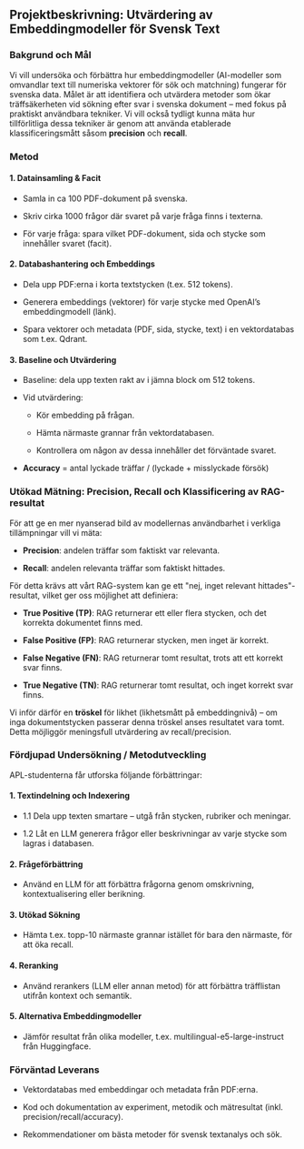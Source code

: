 ## **Projektbeskrivning: Utvärdering av Embeddingmodeller för Svensk Text**

### **Bakgrund och Mål**

Vi vill undersöka och förbättra hur embeddingmodeller (AI-modeller som omvandlar text till numeriska vektorer för sök och matchning) fungerar för svenska data. Målet är att identifiera och utvärdera metoder som ökar träffsäkerheten vid sökning efter svar i svenska dokument – med fokus på praktiskt användbara tekniker. Vi vill också tydligt kunna mäta hur tillförlitliga dessa tekniker är genom att använda etablerade klassificeringsmått såsom **precision** och **recall**.

### **Metod**

#### **1\. Datainsamling & Facit**

* Samla in ca 100 PDF-dokument på svenska.

* Skriv cirka 1000 frågor där svaret på varje fråga finns i texterna.

* För varje fråga: spara vilket PDF-dokument, sida och stycke som innehåller svaret (facit).

#### **2\. Databashantering och Embeddings**

* Dela upp PDF:erna i korta textstycken (t.ex. 512 tokens).

* Generera embeddings (vektorer) för varje stycke med OpenAI’s embeddingmodell (länk).

* Spara vektorer och metadata (PDF, sida, stycke, text) i en vektordatabas som t.ex. Qdrant.

#### **3\. Baseline och Utvärdering**

* Baseline: dela upp texten rakt av i jämna block om 512 tokens.

* Vid utvärdering:

  * Kör embedding på frågan.

  * Hämta närmaste grannar från vektordatabasen.

  * Kontrollera om någon av dessa innehåller det förväntade svaret.

* **Accuracy** \= antal lyckade träffar / (lyckade \+ misslyckade försök)

### **Utökad Mätning: Precision, Recall och Klassificering av RAG-resultat**

För att ge en mer nyanserad bild av modellernas användbarhet i verkliga tillämpningar vill vi mäta:

* **Precision**: andelen träffar som faktiskt var relevanta.

* **Recall**: andelen relevanta träffar som faktiskt hittades.

För detta krävs att vårt RAG-system kan ge ett "nej, inget relevant hittades"-resultat, vilket ger oss möjlighet att definiera:

* **True Positive (TP)**: RAG returnerar ett eller flera stycken, och det korrekta dokumentet finns med.

* **False Positive (FP)**: RAG returnerar stycken, men inget är korrekt.

* **False Negative (FN)**: RAG returnerar tomt resultat, trots att ett korrekt svar finns.

* **True Negative (TN)**: RAG returnerar tomt resultat, och inget korrekt svar finns.

Vi inför därför en **tröskel** för likhet (likhetsmått på embeddingnivå) – om inga dokumentstycken passerar denna tröskel anses resultatet vara tomt. Detta möjliggör meningsfull utvärdering av recall/precision.

### **Fördjupad Undersökning / Metodutveckling**

APL-studenterna får utforska följande förbättringar:

#### **1\. Textindelning och Indexering**

* 1.1 Dela upp texten smartare – utgå från stycken, rubriker och meningar.

* 1.2 Låt en LLM generera frågor eller beskrivningar av varje stycke som lagras i databasen.

#### **2\. Frågeförbättring**

* Använd en LLM för att förbättra frågorna genom omskrivning, kontextualisering eller berikning.

#### **3\. Utökad Sökning**

* Hämta t.ex. topp-10 närmaste grannar istället för bara den närmaste, för att öka recall.

#### **4\. Reranking**

* Använd rerankers (LLM eller annan metod) för att förbättra träfflistan utifrån kontext och semantik.

#### **5\. Alternativa Embeddingmodeller**

* Jämför resultat från olika modeller, t.ex. multilingual-e5-large-instruct från Huggingface.

### **Förväntad Leverans**

* Vektordatabas med embeddingar och metadata från PDF:erna.

* Kod och dokumentation av experiment, metodik och mätresultat (inkl. precision/recall/accuracy).

* Rekommendationer om bästa metoder för svensk textanalys och sök.

